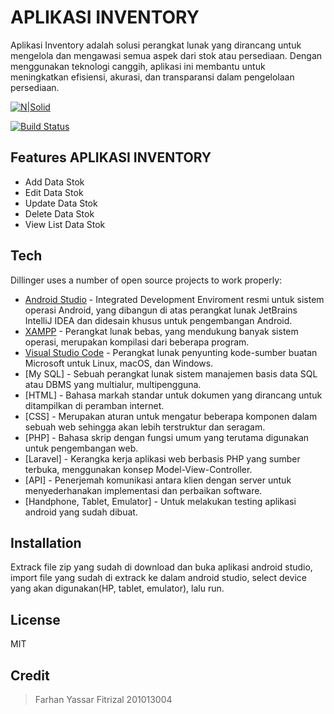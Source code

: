 # APLIKASI INVENTORY
Aplikasi Inventory adalah solusi perangkat lunak yang dirancang untuk mengelola dan mengawasi semua aspek dari stok atau persediaan. Dengan menggunakan teknologi canggih, aplikasi ini membantu untuk meningkatkan efisiensi, akurasi, dan transparansi dalam pengelolaan persediaan.

[![N|Solid](https://cldup.com/dTxpPi9lDf.thumb.png)](https://nodesource.com/products/nsolid)

[![Build Status](https://travis-ci.org/joemccann/dillinger.svg?branch=master)](https://travis-ci.org/joemccann/dillinger)

## Features APLIKASI INVENTORY

- Add Data Stok
- Edit Data Stok
- Update Data Stok
- Delete Data Stok
- View List Data Stok

## Tech

Dillinger uses a number of open source projects to work properly:

- [Android Studio](https://developer.android.com/studio?hl=id) - Integrated Development Enviroment resmi untuk sistem operasi Android, yang dibangun di atas perangkat lunak JetBrains IntelliJ IDEA dan didesain khusus untuk pengembangan Android.
- [XAMPP](https://www.apachefriends.org/download.html) - Perangkat lunak bebas, yang mendukung banyak sistem operasi, merupakan kompilasi dari beberapa program.
- [Visual Studio Code](https://code.visualstudio.com/) - Perangkat lunak penyunting kode-sumber buatan Microsoft untuk Linux, macOS, dan Windows.
- [My SQL] - Sebuah perangkat lunak sistem manajemen basis data SQL atau DBMS yang multialur, multipengguna.
- [HTML] - Bahasa markah standar untuk dokumen yang dirancang untuk ditampilkan di peramban internet.
- [CSS] - Merupakan aturan untuk mengatur beberapa komponen dalam sebuah web sehingga akan lebih terstruktur dan seragam.
- [PHP] - Bahasa skrip dengan fungsi umum yang terutama digunakan untuk pengembangan web.
- [Laravel] - Kerangka kerja aplikasi web berbasis PHP yang sumber terbuka, menggunakan konsep Model-View-Controller.
- [API] - Penerjemah komunikasi antara klien dengan server untuk menyederhanakan implementasi dan perbaikan software.
- [Handphone, Tablet, Emulator] - Untuk melakukan testing aplikasi android yang sudah dibuat.

## Installation
Extrack file zip yang sudah di download dan buka aplikasi android  studio, import file yang sudah di extrack ke dalam android studio, select device yang akan digunakan(HP, tablet, emulator), lalu run.

## License
MIT

## Credit
> Farhan Yassar Fitrizal
> 201013004
